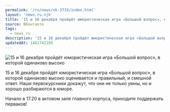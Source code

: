 ```yaml
---
permalink: '/ru/news/vk-3733/index.html'
layout: 'news.ru.njk'
title: '15 и 16 декабря пройдёт юмористическая игра «Большой вопрос», в которой одинаково высоко оценив'
source: ВКонтакте
tags:
  - news_ru
description: '15 и 16 декабря пройдёт юмористическая игра «Большой вопрос», в которой одинаково высоко'
updatedAt: 1481742189
---
```

![15 и 16 декабря пройдёт юмористическая игра «Большой вопрос», в которой одинаково высоко](https://sun9-17.userapi.com/impf/c626218/v626218481/3cf6b/UwOgj-yDvGo.jpg?size=1280x720&quality=96&sign=c9d95749b2bfe4c4de5ffdc1ec9b987c&c_uniq_tag=FOjumpBg7daB0tgia8bkKKX0_kUMW4_e6m-CVOv3_gI&type=album)

15 и 16 декабря пройдёт юмористическая игра «Большой вопрос», в которой одинаково высоко оценивается и правильный, и смешной ответ. Наши первокурсники докажут, что они не только умны, но и хорошо разбираются в юморе.

Начало в 17.20 в актовом зале главного корпуса, приходите поддержать перваков!

